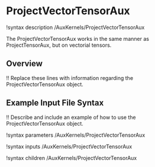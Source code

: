 # ProjectVectorTensorAux

!syntax description /AuxKernels/ProjectVectorTensorAux

The ProjectVectorTensorAux works in the same manner as ProjectTensorAux, but on vectorial tensors.

## Overview

!! Replace these lines with information regarding the ProjectVectorTensorAux object.

## Example Input File Syntax

!! Describe and include an example of how to use the ProjectVectorTensorAux object.

!syntax parameters /AuxKernels/ProjectVectorTensorAux

!syntax inputs /AuxKernels/ProjectVectorTensorAux

!syntax children /AuxKernels/ProjectVectorTensorAux
